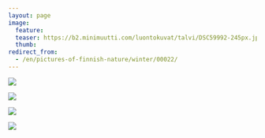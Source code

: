 ```yaml
---
layout: page
image:
  feature:
  teaser: https://b2.minimuutti.com/luontokuvat/talvi/DSC59992-245px.jpg
  thumb:
redirect_from:
  - /en/pictures-of-finnish-nature/winter/00022/
---
```


![](https://b2.minimuutti.com/luontokuvat/talvi/DSC59992-800px.jpg)

![](https://b2.minimuutti.com/luontokuvat/talvi/DSC59990-800px.jpg)

![](https://b2.minimuutti.com/luontokuvat/talvi/DSC59997-800px.jpg)

![](https://b2.minimuutti.com/luontokuvat/talvi/DSC60007-800px.jpg)
